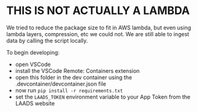 # THIS IS NOT ACTUALLY A LAMBDA
We tried to reduce the package size to fit in AWS lambda, but even using lambda layers, compression, etc we could not.
We are still able to ingest data by calling the script locally.

To begin developing:
* open VSCode
* install the VSCode Remote: Containers extension
* open this folder in the dev container using the .devcontainer/devcontainer.json file
* now run `pip install -r requirements.txt`
* set the `LAADS_TOKEN` environment variable to your App Token from the LAADS website
